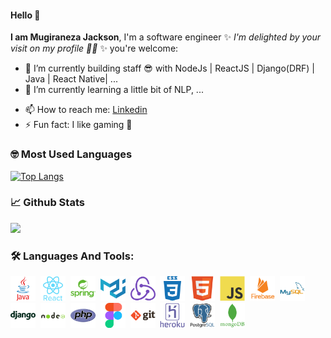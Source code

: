 #### Hello 👋

**I am Mugiraneza Jackson**,  I'm a software engineer ✨ _I'm delighted by your visit on my profile 🤞🏿_ ✨ you're welcome:

- 🔭 I’m currently building staff 😎 with NodeJs | ReactJS | Django(DRF) | Java | React Native| ...
- 🌱 I’m currently learning a little bit of NLP, ...
<!-- - 👯 I’m looking to collaborate on ... -->
<!-- - 💬 Ask me about ... -->
- 📫 How to reach me: [Linkedin](https://www.linkedin.com/in/mugiraneza-jackson-9a7a181b8/)
- ⚡ Fun fact: I like gaming 🤭


### 🤓 Most Used Languages
[![Top Langs](https://github-readme-stats-mugiranezaj.vercel.app/api/top-langs/?username=mugiranezaj&layout=compact&hide=html,css,less)](https://github.com/mugiranezaj/github-readme-stats)

<!-- ### Github Stats
![Anurag's GitHub stats](https://github-readme-stats.vercel.app/api?username=mugiranezaj&show_icons=true&theme=transparent) -->

### 📈 Github Stats
<picture>
<source 
  srcset="https://github-readme-stats-mugiranezaj.vercel.app/api?username=mugiranezaj&show_icons=true&theme=dark&include_all_commits=true&count_private=true&hide=contribs"
  media="(prefers-color-scheme: dark)"
/>
<source
  srcset="https://github-readme-stats-mugiranezaj.vercel.app/api?username=mugiranezaj&show_icons=true&include_all_commits=true&count_private=true&hide=contribs"
  media="(prefers-color-scheme: light), (prefers-color-scheme: no-preference)"
/>
<img src="https://github-readme-stats-mugiranezaj.vercel.app/api?username=mugiranezaj&show_icons=true&include_all_commits=true&count_private=true&hide=contribs" />
</picture>

### 🛠️ Languages And Tools:
<div>
  <img src="https://github.com/devicons/devicon/blob/master/icons/java/java-original-wordmark.svg" title="Java" alt="Java" width="40" height="40"/>&nbsp;
  <img src="https://github.com/devicons/devicon/blob/master/icons/react/react-original-wordmark.svg" title="React" alt="React" width="40" height="40"/>&nbsp;
  <img src="https://github.com/devicons/devicon/blob/master/icons/spring/spring-original-wordmark.svg" title="Spring" alt="Spring" width="40" height="40"/>&nbsp;
  <img src="https://github.com/devicons/devicon/blob/master/icons/materialui/materialui-original.svg" title="Material UI" alt="Material UI" width="40" height="40"/>&nbsp;
<!--   <img src="https://github.com/devicons/devicon/blob/master/icons/flutter/flutter-original.svg" title="Flutter" alt="Flutter" width="40" height="40"/>&nbsp; -->
  <img src="https://github.com/devicons/devicon/blob/master/icons/redux/redux-original.svg" title="Redux" alt="Redux " width="40" height="40"/>&nbsp;
  <img src="https://github.com/devicons/devicon/blob/master/icons/css3/css3-plain-wordmark.svg"  title="CSS3" alt="CSS" width="40" height="40"/>&nbsp;
  <img src="https://github.com/devicons/devicon/blob/master/icons/html5/html5-original.svg" title="HTML5" alt="HTML" width="40" height="40"/>&nbsp;
  <img src="https://github.com/devicons/devicon/blob/master/icons/javascript/javascript-original.svg" title="JavaScript" alt="JavaScript" width="40" height="40"/>&nbsp;
  <img src="https://github.com/devicons/devicon/blob/master/icons/firebase/firebase-plain-wordmark.svg" title="Firebase" alt="Firebase" width="40" height="40"/>&nbsp;
<!--   <img src="https://github.com/devicons/devicon/blob/master/icons/gatsby/gatsby-original.svg" title="Gatsby"  alt="Gatsby" width="40" height="40"/>&nbsp; -->
  <img src="https://github.com/devicons/devicon/blob/master/icons/mysql/mysql-original-wordmark.svg" title="MySQL"  alt="MySQL" width="40" height="40"/>&nbsp;
  <img src="https://github.com/devicons/devicon/blob/master/icons/django/django-plain-wordmark.svg" title="Django" alt="Django" width="40" height="40"/>&nbsp;
  <img src="https://github.com/devicons/devicon/blob/master/icons/nodejs/nodejs-original-wordmark.svg" title="NodeJS" alt="NodeJS" width="40" height="40"/>&nbsp;
  <img src="https://github.com/devicons/devicon/blob/master/icons/php/php-original.svg" title="PHP" alt="PHP" width="40" height="40"/>&nbsp;
  <img src="https://github.com/devicons/devicon/blob/master/icons/figma/figma-original.svg" title="Figma" alt="Figma" width="40" height="40"/>&nbsp;
<!--   <img src="https://github.com/devicons/devicon/blob/master/icons/amazonwebservices/amazonwebservices-plain-wordmark.svg" title="AWS" alt="AWS" width="40" height="40"/>&nbsp; -->
  <img src="https://github.com/devicons/devicon/blob/master/icons/git/git-original-wordmark.svg" title="Git" alt="Git" width="40" height="40"/>&nbsp;
  <img src="https://github.com/devicons/devicon/blob/master/icons/heroku/heroku-original-wordmark.svg" title="Heroku" alt="Heroku" width="40" height="40"/>&nbsp;
  <img src="https://github.com/devicons/devicon/blob/master/icons/postgresql/postgresql-original-wordmark.svg" title="Postgresql" alt="Postgresql" width="40" height="40"/>&nbsp;
  <img src="https://github.com/devicons/devicon/blob/master/icons/mongodb/mongodb-plain-wordmark.svg" title="MongoDB" alt="MongoDB" width="40" height="40"/>&nbsp;
</div>
<!-- [![GitHub Streak](http://github-readme-streak-stats.herokuapp.com?user=mugiranezaj)](https://git.io/streak-stats) -->
